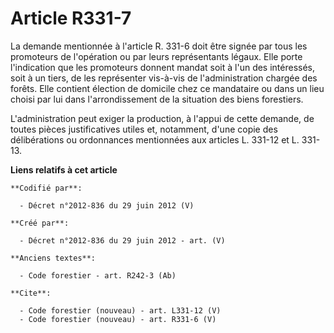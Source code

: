 # Article R331-7

La demande mentionnée à l'article R. 331-6 doit être signée par tous les promoteurs de l'opération ou par leurs représentants
légaux. Elle porte l'indication que les promoteurs donnent mandat soit à l'un des intéressés, soit à un tiers, de les
représenter vis-à-vis de l'administration chargée des forêts. Elle contient élection de domicile chez ce mandataire ou dans
un lieu choisi par lui dans l'arrondissement de la situation des biens forestiers. 

L'administration peut exiger la production, à l'appui de cette demande, de toutes pièces justificatives utiles et, notamment,
d'une copie des délibérations ou ordonnances mentionnées aux articles L. 331-12 et L. 331-13.

**Liens relatifs à cet article**

	**Codifié par**:

	  - Décret n°2012-836 du 29 juin 2012 (V)

	**Créé par**:

	  - Décret n°2012-836 du 29 juin 2012 - art. (V)

	**Anciens textes**:

	  - Code forestier - art. R242-3 (Ab)

	**Cite**:

	  - Code forestier (nouveau) - art. L331-12 (V)
	  - Code forestier (nouveau) - art. R331-6 (V)
